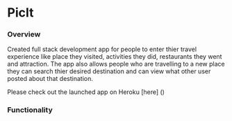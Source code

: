 # PicIt

### Overview
Created full stack development app for people to enter thier travel experience like place they visited, activities they did, restaurants they went and attraction. The app also allows people who are travelling to a new place they can search thier desired destination and can view what other user posted about that destination.

Please check out the launched app on Heroku [here] ()


### Functionality